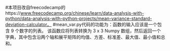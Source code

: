 #本项目改自freecodecamp的https://www.freecodecamp.org/chinese/learn/data-analysis-with-python/data-analysis-with-python-projects/mean-variance-standard-deviation-calculator。
#mean_var.py代码的功能为：函数的输入应该是一个包含 9 个数字的列表。 该函数应将列表转换为 3 x 3 Numpy 数组，然后返回一个字典，其中包含沿两个轴和展平矩阵的均值、方差、标准差、最大值、最小值和总和。
